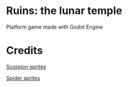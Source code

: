 # Ruins: the lunar temple
Platform game made with Godot Engine

# Credits
[Scorpion sprites](https://craftpix.net/freebies/free-2d-monster-sprites/)

[Spider sprites](https://opengameart.org/content/2d-spider)
